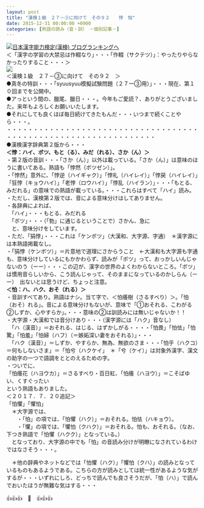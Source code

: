 ```yaml
---
layout: post
title: "漢検１級　２７－③に向けて　その９２　　悖　怕"
date: 2015-12-31 00:00:00 +0900
categories: [熟語の読み（音・訓）　－個別記事－]
---
```


[![](/syuusyuu9701/assets/images/漢検１級-２７－③に向けて-その９２-悖-怕-br_c_3028_1.gif)](http://blog.with2.net/link.php?1659096:3028 "日本漢字能力検定(漢検) ブログランキングへ")[日本漢字能力検定(漢検) ブログランキングへ](http://blog.with2.net/link.php?1659096:3028)  
＜「漢字の学習の大禁忌は作輟なり」・・・「作輟（サクテツ）」：やったりやらなかったりすること・・・＞  
![](/syuusyuu9701/assets/images/漢検１級-２７－③に向けて-その９２-悖-怕-1d84c753bbe1afcf92342c3ef92cb461.png)  
＜漢検１級　２７－③に向けて　その９２　＞  
●真冬の特訓・・・「syuusyuu模擬試験問題（２７ー③用）」・・・現在、第１０回までを公開中。  
●アっという間の、臘尾、臘日・・・。今年もご愛読？、ありがとうございました。来年もよろしくお願いいたします。  
●それにしても良くほぼ毎日続けてきたもんだ・・・いつまで続くことやら・・・。  
・・・・・・・・・・・・・・・・・・・・・・・・・・・・・・・・・・・・・・・・・・・・・・・・・・・・・・・・・・・・・・・・  
●漢検漢字辞典第２版から・・・  
**＜悖：ハイ、ボツ、もと（る）、みだ（れる）、さか（ん）＞**  
・第２版の音訓・・・「さか（ん）」以外は載っている。「さか（ん）」は意味のほうに書いてある。熟語も「悖然（ボツゼン）」。  
・「悖然」意外に、「悖逆（ハイギャク）」「悖礼（ハイレイ）」「悖戻（ハイレイ）」「狂悖（キョウハイ）」「老悖（ロウハイ）」「悖乱（ハイラン）」・・・「もとる、みだれる」の意味での熟語が載っている。・・・これらはすべて「ハイ」読み。  
・ただし、漢検第２版では、音による意味分けはしてありません。  
・各辞典によれば、  
　「ハイ」・・・もとる、みだれる  
　「ボツ」・・・（「勃」に通じるということで）さかん、急に  
　と、意味分けをしています。  
・ただ、「狷悖」・・・これは「ケンボツ」（大漢和、大字源、字通）　＊漢字源には本熟語掲載なし。  
・「狷悖（ケンボツ）」＝片意地で道理にさからうこと　←大漢和も大字源も字通も、意味分けしているにもかかわらず、読みが「ボツ」って、おっかしいんじゃないのう（ーー）・・・この辺が、漢字の世界のよくわからないところ。「ボツ」は慣用音らしいから、こう読んじゃって、そのままになっているのかしらん（ーー）　出ないとは思うけど、ちょっと注意。  
**＜怕：ハ、ハク、おそ（れる）＞**  
・音訓すべてあり。熟語はナシ。当て字で、＜怕癢樹（さるすべり）＞。「怕（おそ）れる」。音による意味分けもないが、意味で「①おそれる、こわがる　②しずか、心やすらか」。・・・意味の②は訓読みには無いじゃないか！！  
・大字源・大漢和では音分けあり・・・（漢字源には「ハク」音なし）  
　「ハ（漢音）」＝おそれる、はじる、はずかしがる・・・・「怕畏」「怕怯」「怕驚」「怕羞」「怕婦（ハフ）（＝嫉妬深い妻をおそれる）」・・・  
　「ハク（漢音）」＝しずか、やすらか、無為、無欲のさま・・・「怕乎（ハクコ）＝何もしないさま」＝「怕兮（ハクケイ」　＊「兮（ケイ）」は対象外漢字、漢文の助字の一つで語調をととのえるための字。  
・ついでに、  
「怕癢花（ハヨウカ）」＝さるすべり・百日紅、「怕癢（ハヨウ）」＝こそばゆい、くすぐったい　  
という熟語もありました。  
＜２０１７．７．２０追記＞  
「怕懼」「懼怕」  
　＊大字源では、  
　　・「怕」の項では、「怕懼（ハク）」＝おそれる。怕怯（ハキョウ）。  
　　・「懼」の項では、「懼怕（クハク）」＝おそれる。怕も、おそれる。（なお、下つき熟語で「怕懼（ハクク）」となっている。）  
　となっており、大字源の中でも「怕」の音読み分けが明瞭になされているわけではなさそう・・・。  
  
　＊他の辞典やネットなどでは「怕懼（ハク）」「懼怕（クハ）」の読みとなっているものもあるようである。こちらの方が読みとしては統一性があるような気がするが・・・いずれにしろ、どっちで読んでも良さそうだが、「怕（ハ）」で読んでおいたほうが無難な気はする・・・  
  
👍👍👍　🐑　👍👍👍  
　